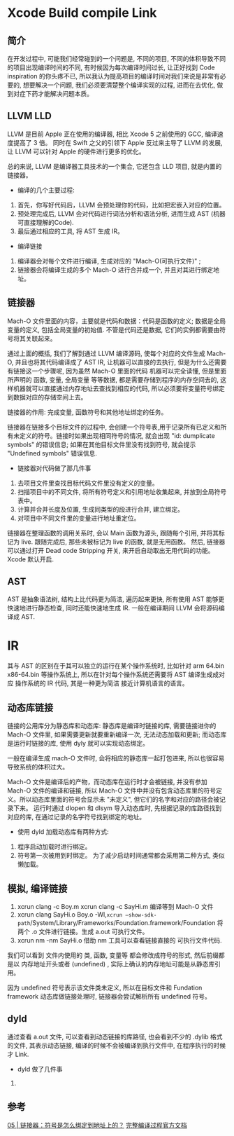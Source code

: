 #  Xcode Build compile Link 

## 简介
在开发过程中, 可能我们经常碰到的一个问题是, 不同的项目, 不同的体积导致不同的项目出现编译时间的不同, 有时候因为每次编译时间过长, 让正好找到 Code inspiration 的你头疼不已, 所以我认为提高项目的编译时间对我们来说是非常有必要的, 想要解决一个问题, 我们必须要清楚整个编译实现的过程, 进而在去优化, 做到对症下药才能解决问题本质。

## LLVM  LLD

LLVM 是目前 Apple 正在使用的编译器, 相比 Xcode 5 之前使用的 GCC, 编译速度提高了 3 倍。 同时在 Swift 之父的引领下 Apple 反过来主导了 LLVM 的发展, 让 LLVM 可以针对 Apple 的硬件进行更多的优化。

总的来说,  LLVM 是编译器工具技术的一个集合, 它还包含 LLD 项目, 就是内置的链接器。

* 编译的几个主要过程: 
1. 首先，你写好代码后，LLVM 会预处理你的代码，比如把宏嵌入对应的位置。
2. 预处理完成后, LLVM 会对代码进行词法分析和语法分析, 进而生成 AST (机器可直接理解的Code). 
3. 最后通过相应的工具, 将 AST 生成 IR。

* 编译链接
1. 编译器会对每个文件进行编译, 生成对应的 "Mach-O(可执行文件)" ;
2. 链接器会将编译生成的多个 Mach-O 进行合并成一个, 并且对其进行绑定地址。

## 链接器

Mach-O 文件里面的内容，主要就是代码和数据：代码是函数的定义; 数据是全局变量的定义, 包括全局变量的初始值. 不管是代码还是数据, 它们的实例都需要由符号将其关联起来。

通过上面的概括, 我们了解到通过  LLVM 编译源码, 使每个对应的文件生成 Mach-O, 并且也将其代码编译成了 AST IR, 让机器可以直接的去执行, 但是为什么还需要有链接这一个步骤呢, 因为虽然 Mach-O 里面的代码 机器可以完全读懂,  但是里面所声明的 函数, 变量, 全局变量 等等数据, 都是需要存储到程序的内存空间去的, 这样机器就可以直接通过内存地址去查找到相应的代码, 所以必须要将变量符号绑定到数据对应的存储空间上去。

链接器的作用: 完成变量, 函数符号和其他地址绑定的任务。 

链接器在链接多个目标文件的过程中, 会创建一个符号表,用于记录所有已定义和所有未定义的符号。链接时如果出现相同符号的情况, 就会出现 "id: dumplicate symbols" 的错误信息; 如果在其他目标文件里没有找到符号, 就会提示 "Undefined symbols" 错误信息.

* 链接器对代码做了那几件事
1. 去项目文件里查找目标代码文件里没有定义的变量。
2. 扫描项目中的不同文件, 将所有符号定义和引用地址收集起来, 并放到全局符号表中。
3. 计算并合并长度及位置, 生成同类型的段进行合并, 建立绑定。
4. 对项目中不同文件里的变量进行地址重定位。

链接器在整理函数的调用关系时, 会以 Main 函数为源头, 跟随每个引用, 并将其标记为 live. 跟随完成后, 那些未被标记为 live 的函数, 就是无用函数。 然后, 链接器可以通过打开 Dead code Stripping 开关, 来开启自动取出无用代码的功能。 Xcode 默认开启. 

## AST

AST 是抽象语法树, 结构上比代码更为简洁, 遍历起来更快, 所有使用 AST 能够更快速地进行静态检查, 同时还能快速地生成 IR.
一般在编译期间 LLVM 会将源码编译成 AST.

# IR

其与 AST 的区别在于其可以独立的运行在某个操作系统时, 比如针对 arm 64.bin x86-64.bin 等操作系统上, 所以在针对每个操作系统还需要将 AST 编译生成成对应 操作系统的 IR 代码, 其是一种更为简洁 接近计算机语言的语言。


## 动态库链接

链接的公用库分为静态库和动态库: 静态库是编译时链接的库, 需要链接进你的 Mach-O 文件里, 如果需要更新就要重新编译一次, 无法动态加载和更新; 而动态库是运行时链接的库, 使用 dyly 就可以实现动态绑定。

一般在编译生成 mach-O 文件时, 会将相应的静态库一起打包进来, 所以也很容易导致系统的体积过大。 

Mach-O 文件是编译后的产物，而动态库在运行时才会被链接, 并没有参加 Mach-O 文件的编译和链接, 所以 Mach-O 文件中并没有包含动态库里的符号定义。所以动态库里面的符号会显示未 "未定义", 但它们的名字和对应的路径会被记录下来。 运行时通过 dlopen 和 dlsym 导入动态库时, 先根据记录的库路径找到对应的库, 在通过记录的名字符号找到绑定的地址。

* 使用 dyld 加载动态库有两种方式: 
1. 程序启动加载时进行绑定。
2. 符号第一次被用到时绑定。
为了减少启动时间通常都会采用第二种方式, 类似懒加载。

## 模拟, 编译链接

1.  xcrun clang -c Boy.m
xcrun clang -c SayHi.m 编译等到 Mach-O 文件 
2.  xcrun clang SayHi.o Boy.o -Wl,`xcrun —show-sdk-path`/System/Library/Frameworks/Foundation.framework/Foundation   将两个 .o 文件进行链接。生成 a.out 可执行文件。
3. xcrun nm -nm SayHi.o  借助 nm 工具可以查看链接直接的 可执行文件代码.

我们可以看到 文件内使用的 类, 函数, 变量等 都会修改成符号的形式, 然后前缀都是以 内存地址开头或者 (undefined) , 实际上确认的内存地址可能是从静态库引用。 

因为 undefined 符号表示该文件类未定义, 所以在目标文件和 Fundation framework 动态库做链接处理时, 链接器会尝试解析所有 undefined 符号。

## dyld

通过查看 a.out 文件, 可以查看到动态链接的库路径, 也会看到不少的 .dylib 格式的文件, 其表示动态链接, 编译的时候不会被编译到执行文件中, 在程序执行的时候才 Link.

* dyld 做了几件事

1. 





## 参考


[05 | 链接器：符号是怎么绑定到地址上的？](https://time.geekbang.org/column/article/86840)
[完整编译过程官方文档](http://llvm.org/docs/)


